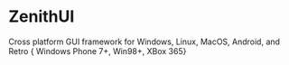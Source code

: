 # ZenithUI
Cross platform GUI framework for Windows, Linux, MacOS, Android, and Retro { Windows Phone 7+, Win98+, XBox 365}
